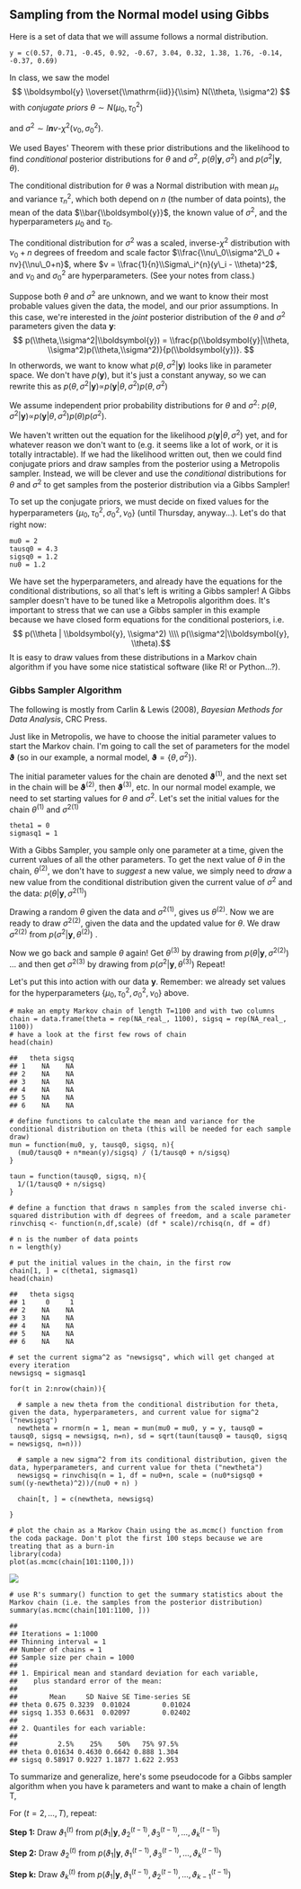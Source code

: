 Sampling from the Normal model using Gibbs
------------------------------------------

Here is a set of data that we will assume follows a normal distribution.

    y = c(0.57, 0.71, -0.45, 0.92, -0.67, 3.04, 0.32, 1.38, 1.76, -0.14, -0.37, 0.69)

In class, we saw the model
$$ \\boldsymbol{y} \\overset{\\mathrm{iid}}{\\sim} N(\\theta, \\sigma^2) $$
 with *conjugate priors*
*θ* ∼ *N*(*μ*<sub>0</sub>, *τ*<sub>0</sub><sup>2</sup>)

and
*σ*<sup>2</sup> ∼ *I**n**v*-*χ*<sup>2</sup>(*ν*<sub>0</sub>, *σ*<sub>0</sub><sup>2</sup>).

We used Bayes' Theorem with these prior distributions and the likelihood
to find *conditional* posterior distributions for *θ* and
*σ*<sup>2</sup>, *p*(*θ*|**y**, *σ*<sup>2</sup>) and
*p*(*σ*<sup>2</sup>|**y**, *θ*).

The conditional distribution for *θ* was a Normal distribution with mean
*μ*<sub>*n*</sub> and variance *τ*<sub>*n*</sub><sup>2</sup>, which both
depend on *n* (the number of data points), the mean of the data
$\\bar{\\boldsymbol{y}}$, the known value of *σ*<sup>2</sup>, and the
hyperparameters *μ*<sub>0</sub> and *τ*<sub>0</sub>.

The conditional distribution for *σ*<sup>2</sup> was a scaled,
inverse-*χ*<sup>2</sup> distribution with *ν*<sub>0</sub> + *n* degrees
of freedom and scale factor
$\\frac{\\nu\_0\\sigma^2\_0 + nv}{\\nu\_0+n}$, where
$v = \\frac{1}{n}\\Sigma\_i^{n}(y\_i - \\theta)^2$, and *ν*<sub>0</sub>
and *σ*<sub>0</sub><sup>2</sup> are hyperparameters. (See your notes
from class.)

Suppose both *θ* and *σ*<sup>2</sup> are unknown, and we want to know
their most probable values given the data, the model, and our prior
assumptions. In this case, we're interested in the *joint* posterior
distribution of the *θ* and *σ*<sup>2</sup> parameters given the data
**y**:
$$ p(\\theta,\\sigma^2|\\boldsymbol{y}) = \\frac{p(\\boldsymbol{y}|\\theta, \\sigma^2)p(\\theta,\\sigma^2)}{p(\\boldsymbol{y})}. $$
 In otherwords, we want to know what *p*(*θ*, *σ*<sup>2</sup>|**y**)
looks like in parameter space. We don't have *p*(**y**), but it's just a
constant anyway, so we can rewrite this as
*p*(*θ*, *σ*<sup>2</sup>|**y**)∝*p*(**y**|*θ*, *σ*<sup>2</sup>)*p*(*θ*, *σ*<sup>2</sup>)

We assume independent prior probability distributions for *θ* and
*σ*<sup>2</sup>:
*p*(*θ*, *σ*<sup>2</sup>|**y**)∝*p*(**y**|*θ*, *σ*<sup>2</sup>)*p*(*θ*)*p*(*σ*<sup>2</sup>).

We haven't written out the equation for the likelihood
*p*(**y**|*θ*, *σ*<sup>2</sup>) yet, and for whatever reason we don't
want to (e.g. it seems like a lot of work, or it is totally
intractable). If we had the likelihood written out, then we could find
conjugate priors and draw samples from the posterior using a Metropolis
sampler. Instead, we will be clever and use the *conditional*
distributions for *θ* and *σ*<sup>2</sup> to get samples from the
posterior distribution via a Gibbs Sampler!

To set up the conjugate priors, we must decide on fixed values for the
hyperparameters
{*μ*<sub>0</sub>, *τ*<sub>0</sub><sup>2</sup>, *σ*<sub>0</sub><sup>2</sup>, *ν*<sub>0</sub>}
(until Thursday, anyway...). Let's do that right now:

    mu0 = 2
    tausq0 = 4.3
    sigsq0 = 1.2
    nu0 = 1.2

We have set the hyperparameters, and already have the equations for the
conditional distributions, so all that's left is writing a Gibbs
sampler! A Gibbs sampler doesn't have to be tuned like a Metropolis
algorithm does. It's important to stress that we can use a Gibbs sampler
in this example because we have closed form equations for the
conditional posteriors, i.e.
$$ p(\\theta | \\boldsymbol{y}, \\sigma^2) \\\\ p(\\sigma^2|\\boldsymbol{y}, \\theta).$$
 It is easy to draw values from these distributions in a Markov chain
algorithm if you have some nice statistical software (like R! or
Python...?).

### Gibbs Sampler Algorithm

The following is mostly from Carlin & Lewis (2008), *Bayesian Methods
for Data Analysis*, CRC Press.

Just like in Metropolis, we have to choose the initial parameter values
to start the Markov chain. I'm going to call the set of parameters for
the model **ϑ** (so in our example, a normal model,
**ϑ** = {*θ*, *σ*<sup>2</sup>}).

The initial parameter values for the chain are denoted
**ϑ**<sup>(1)</sup>, and the next set in the chain will be
**ϑ**<sup>(2)</sup>, then **ϑ**<sup>(3)</sup>, etc. In our normal model
example, we need to set starting values for *θ* and *σ*<sup>2</sup>.
Let's set the initial values for the chain *θ*<sup>(1)</sup> and
*σ*<sup>2(1)</sup>

    theta1 = 0
    sigmasq1 = 1

With a Gibbs Sampler, you sample only one parameter at a time, given the
current values of all the other parameters. To get the next value of *θ*
in the chain, *θ*<sup>(2)</sup>, we don't have to *suggest* a new value,
we simply need to *draw* a new value from the conditional distribution
given the current value of *σ*<sup>2</sup> and the data:
*p*(*θ*|**y**, *σ*<sup>2(1)</sup>)

Drawing a random *θ* given the data and *σ*<sup>2(1)</sup>, gives us
*θ*<sup>(2)</sup>. Now we are ready to draw *σ*<sup>2(2)</sup>, given
the data and the updated value for *θ*. We draw *σ*<sup>2(2)</sup> from
*p*(*σ*<sup>2</sup>|**y**, *θ*<sup>(2)</sup>)
.

Now we go back and sample *θ* again! Get *θ*<sup>(3)</sup> by drawing
from
*p*(*θ*|**y**, *σ*<sup>2(2)</sup>)
 ... and then get *σ*<sup>2(3)</sup> by drawing from
*p*(*σ*<sup>2</sup>|**y**, *θ*<sup>(3)</sup>)
 Repeat!

Let's put this into action with our data **y**. Remember: we already set
values for the hyperparameters
{*μ*<sub>0</sub>, *τ*<sub>0</sub><sup>2</sup>, *σ*<sub>0</sub><sup>2</sup>, *ν*<sub>0</sub>}
above.

    # make an empty Markov chain of length T=1100 and with two columns
    chain = data.frame(theta = rep(NA_real_, 1100), sigsq = rep(NA_real_, 1100))
    # have a look at the first few rows of chain
    head(chain)

    ##   theta sigsq
    ## 1    NA    NA
    ## 2    NA    NA
    ## 3    NA    NA
    ## 4    NA    NA
    ## 5    NA    NA
    ## 6    NA    NA

    # define functions to calculate the mean and variance for the conditional distribution on theta (this will be needed for each sample draw)
    mun = function(mu0, y, tausq0, sigsq, n){
      (mu0/tausq0 + n*mean(y)/sigsq) / (1/tausq0 + n/sigsq)
    }

    taun = function(tausq0, sigsq, n){
      1/(1/tausq0 + n/sigsq)
    }

    # define a function that draws n samples from the scaled inverse chi-squared distribution with df degrees of freedom, and a scale parameter
    rinvchisq <- function(n,df,scale) (df * scale)/rchisq(n, df = df)

    # n is the number of data points
    n = length(y)

    # put the initial values in the chain, in the first row
    chain[1, ] = c(theta1, sigmasq1)
    head(chain)

    ##   theta sigsq
    ## 1     0     1
    ## 2    NA    NA
    ## 3    NA    NA
    ## 4    NA    NA
    ## 5    NA    NA
    ## 6    NA    NA

    # set the current sigma^2 as "newsigsq", which will get changed at every iteration
    newsigsq = sigmasq1

    for(t in 2:nrow(chain)){

      # sample a new theta from the conditional distribution for theta, given the data, hyperparameters, and current value for sigma^2 ("newsigsq")
      newtheta = rnorm(n = 1, mean = mun(mu0 = mu0, y = y, tausq0 = tausq0, sigsq = newsigsq, n=n), sd = sqrt(taun(tausq0 = tausq0, sigsq = newsigsq, n=n)))
            
      # sample a new sigma^2 from its conditional distribution, given the data, hyperparameters, and current value for theta ("newtheta")
      newsigsq = rinvchisq(n = 1, df = nu0+n, scale = (nu0*sigsq0 + sum((y-newtheta)^2))/(nu0 + n) )

      chain[t, ] = c(newtheta, newsigsq)
      
    }

    # plot the chain as a Markov Chain using the as.mcmc() function from the coda package. Don't plot the first 100 steps because we are treating that as a burn-in
    library(coda)
    plot(as.mcmc(chain[101:1100,]))

![](gibbs_class1_files/figure-markdown_strict/makeaGibbssampler-1.png)

    # use R's summary() function to get the summary statistics about the Markov chain (i.e. the samples from the posterior distribution)
    summary(as.mcmc(chain[101:1100, ]))

    ## 
    ## Iterations = 1:1000
    ## Thinning interval = 1 
    ## Number of chains = 1 
    ## Sample size per chain = 1000 
    ## 
    ## 1. Empirical mean and standard deviation for each variable,
    ##    plus standard error of the mean:
    ## 
    ##        Mean     SD Naive SE Time-series SE
    ## theta 0.675 0.3239  0.01024        0.01024
    ## sigsq 1.353 0.6631  0.02097        0.02402
    ## 
    ## 2. Quantiles for each variable:
    ## 
    ##          2.5%    25%    50%   75% 97.5%
    ## theta 0.01634 0.4630 0.6642 0.888 1.304
    ## sigsq 0.58917 0.9227 1.1877 1.622 2.953

To summarize and generalize, here's some pseudocode for a Gibbs sampler
algorithm when you have k parameters and want to make a chain of length
T,

For (*t* = 2, ..., *T*), repeat:

**Step 1:** Draw *ϑ*<sub>1</sub><sup>(*t*)</sup> from
*p*(*ϑ*<sub>1</sub>|**y**, *ϑ*<sub>2</sub><sup>(*t* − 1)</sup>, *ϑ*<sub>3</sub><sup>(*t* − 1)</sup>, …, *ϑ*<sub>*k*</sub><sup>(*t* − 1)</sup>)

**Step 2:** Draw *ϑ*<sub>2</sub><sup>(*t*)</sup> from
*p*(*ϑ*<sub>1</sub>|**y**, *ϑ*<sub>1</sub><sup>(*t* − 1)</sup>, *ϑ*<sub>3</sub><sup>(*t* − 1)</sup>, …, *ϑ*<sub>*k*</sub><sup>(*t* − 1)</sup>)

**Step k:** Draw *ϑ*<sub>*k*</sub><sup>(*t*)</sup> from
*p*(*ϑ*<sub>1</sub>|**y**, *ϑ*<sub>1</sub><sup>(*t* − 1)</sup>, *ϑ*<sub>2</sub><sup>(*t* − 1)</sup>, …, *ϑ*<sub>*k* − 1</sub><sup>(*t* − 1)</sup>)
